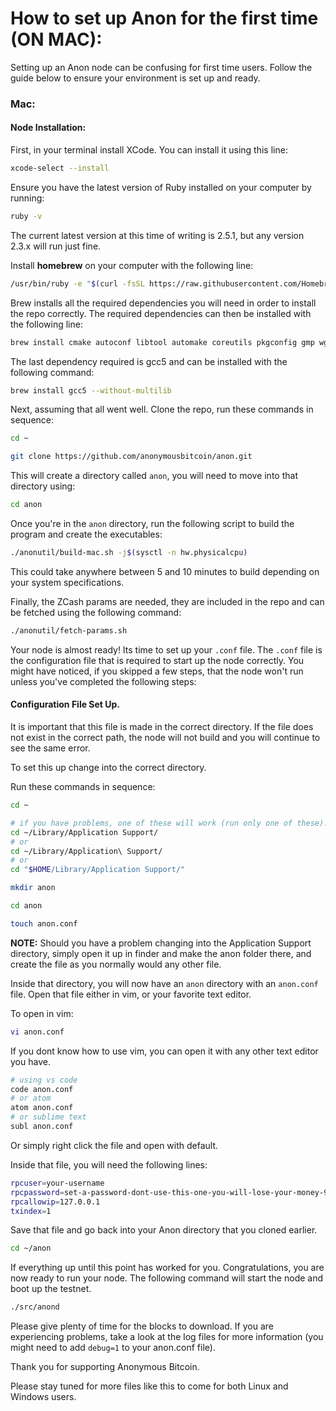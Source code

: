 # How to set up Anon for the first time (ON MAC):

Setting up an Anon node can be confusing for first time users. Follow the guide below to ensure your environment is set up and ready.

### Mac:

#### Node Installation:

First, in your terminal install XCode. You can install it using this line:

```bash
xcode-select --install
```

Ensure you have the latest version of Ruby installed on your computer by running:

```bash
ruby -v
```

The current latest version at this time of writing is 2.5.1, but any version 2.3.x will run just fine.

Install **homebrew** on your computer with the following line:

```bash
/usr/bin/ruby -e "$(curl -fsSL https://raw.githubusercontent.com/Homebrew/install/master/install)"
```

Brew installs all the required dependencies you will need in order to install the repo correctly. The required dependencies can then be installed with the following line:

```bash
brew install cmake autoconf libtool automake coreutils pkgconfig gmp wget
```

The last dependency required is gcc5 and can be installed with the following command: 

```bash
brew install gcc5 --without-multilib
```

Next, assuming that all went well. Clone the repo, run these commands in sequence:

```bash
cd ~

git clone https://github.com/anonymousbitcoin/anon.git
```

This will create a directory called `anon`, you will need to move into that directory using:

```bash
cd anon
```

Once you're in the `anon` directory, run the following script to build the program and create the executables:

```bash
./anonutil/build-mac.sh -j$(sysctl -n hw.physicalcpu)
```

This could take anywhere between 5 and 10 minutes to build depending on your system specifications.

Finally, the ZCash params are needed, they are included in the repo and can be fetched using the following command:

```bash
./anonutil/fetch-params.sh
```

Your node is almost ready! Its time to set up your `.conf` file. The `.conf` file is the configuration file that is required to start up the node correctly. You might have noticed, if you skipped a few steps, that the node won't run unless you've completed the following steps:

#### Configuration File Set Up.

It is important that this file is made in the correct directory. If the file does not exist in the correct path, the node will not build and you will continue to see the same error.

To set this up change into the correct directory.

Run these commands in sequence:

```bash
cd ~

# if you have problems, one of these will work (run only one of these):
cd ~/Library/Application Support/
# or
cd ~/Library/Application\ Support/
# or
cd "$HOME/Library/Application Support/"

mkdir anon

cd anon

touch anon.conf
```

**NOTE:** Should you have a problem changing into the Application Support directory, simply open it up in finder and make the anon folder there, and create the file as you normally would any other file.

Inside that directory, you will now have an `anon` directory with an `anon.conf` file. Open that file either in vim, or your favorite text editor.

To open in vim:

```bash
vi anon.conf
```

If you dont know how to use vim, you can open it with any other text editor you have.

```bash
# using vs code
code anon.conf
# or atom
atom anon.conf
# or sublime text
subl anon.conf
```

Or simply right click the file and open with default.

Inside that file, you will need the following lines:

```bash
rpcuser=your-username
rpcpassword=set-a-password-dont-use-this-one-you-will-lose-your-money-9sad8f90a8sd7f098as
rpcallowip=127.0.0.1
txindex=1
```

Save that file and go back into your Anon directory that you cloned earlier.

```bash
cd ~/anon
```

If everything up until this point has worked for you. Congratulations, you are now ready to run your node. The following command will start the node and boot up the testnet. 

```bash
./src/anond
```

Please give plenty of time for the blocks to download. If you are experiencing problems, take a look at the log files for more information (you might need to add `debug=1` to your anon.conf file).

Thank you for supporting Anonymous Bitcoin.

Please stay tuned for more files like this to come for both Linux and Windows users.